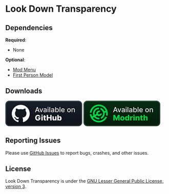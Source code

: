 # Look Down Transparency

## Dependencies
**Required**:
- None

**Optional**:
- [Mod Menu](https://github.com/TerraformersMC/ModMenu)
- [First Person Model](https://github.com/tr7zw/FirstPersonModel)

## Downloads
[![GitHub](https://github.com/intergrav/devins-badges/raw/2dc967fc44dc73850eee42c133a55c8ffc5e30cb/assets/cozy/available/github_vector.svg)](https://github.com/grayespinoza/ldt/releases)
[![Modrinth](https://github.com/intergrav/devins-badges/raw/2dc967fc44dc73850eee42c133a55c8ffc5e30cb/assets/cozy/available/modrinth_vector.svg)]()

## Reporting Issues
Please use [GitHub Issues](https://github.com/grayespinoza/ldt/issues) to report bugs, crashes, and other issues.

## License
Look Down Transparency is under the [GNU Lesser General Public License, version 3](https://github.com/grayespinoza/ldt/blob/main/COPYING.LESSER).
